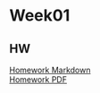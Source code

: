 # Week01

## HW

<a href="HW.md" target="_blank">Homework Markdown</a><br>
<a href="HW.pdf" target="_blank">Homework PDF</a>
